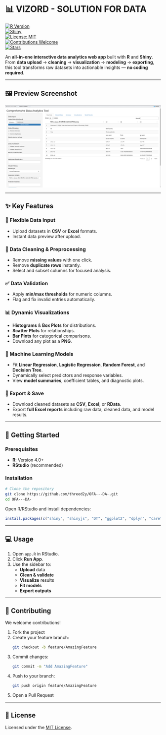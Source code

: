 # 📊 VIZORD - SOLUTION FOR DATA 

[![R Version](https://img.shields.io/badge/R-4.0%2B-blue)](https://www.r-project.org/)  
[![Shiny](https://img.shields.io/badge/Shiny-App-success)](https://shiny.posit.co/)  
[![License: MIT](https://img.shields.io/badge/License-MIT-yellow.svg)](LICENSE)  
[![Contributions Welcome](https://img.shields.io/badge/PRs-welcome-brightgreen.svg)](../../pulls)  
[![Stars](https://img.shields.io/github/stars/threed2y/OFA---DA-?style=social)](https://github.com/threed2y/OFA---DA-/stargazers)  

An **all-in-one interactive data analytics web app** built with **R** and **Shiny**.  
From **data upload** → **cleaning** → **visualization** → **modeling** → **exporting**,  
this tool transforms raw datasets into actionable insights — **no coding required**.  

---

## 🖼 **Preview Screenshot**  

![App Preview](Screenshot.png)  

---

## ✨ **Key Features**  

### 📂 Flexible Data Input  
- Upload datasets in **CSV** or **Excel** formats.  
- Instant data preview after upload.  

### 🧹 Data Cleaning & Preprocessing  
- Remove **missing values** with one click.  
- Remove **duplicate rows** instantly.  
- Select and subset columns for focused analysis.  

### ✅ Data Validation  
- Apply **min/max thresholds** for numeric columns.  
- Flag and fix invalid entries automatically.  

### 📊 Dynamic Visualizations  
- **Histograms** & **Box Plots** for distributions.  
- **Scatter Plots** for relationships.  
- **Bar Plots** for categorical comparisons.  
- Download any plot as a **PNG**.  

### 🤖 Machine Learning Models  
- Fit **Linear Regression**, **Logistic Regression**, **Random Forest**, and **Decision Tree**.  
- Dynamically select predictors and response variables.  
- View **model summaries**, coefficient tables, and diagnostic plots.  

### 💾 Export & Save  
- Download cleaned datasets as **CSV**, **Excel**, or **RData**.  
- Export **full Excel reports** including raw data, cleaned data, and model results.  

---

## 🚀 **Getting Started**  

### **Prerequisites**  
- **R**: Version 4.0+  
- **RStudio** (recommended)  

### **Installation**  

```bash
# Clone the repository
git clone https://github.com/threed2y/OFA---DA-.git
cd OFA---DA-
```

Open R/RStudio and install dependencies:  

```r
install.packages(c("shiny", "shinyjs", "DT", "ggplot2", "dplyr", "caret", "readr", "openxlsx"))
```

---

## 💻 **Usage**  

1. Open `app.R` in RStudio.  
2. Click **Run App**.  
3. Use the sidebar to:  
   - **Upload** data  
   - **Clean & validate**  
   - **Visualize** results  
   - **Fit models**  
   - **Export outputs**  

---

## 🤝 **Contributing**  

We welcome contributions!  

1. Fork the project  
2. Create your feature branch:  
   ```bash
   git checkout -b feature/AmazingFeature
   ```  
3. Commit changes:  
   ```bash
   git commit -m "Add AmazingFeature"
   ```  
4. Push to your branch:  
   ```bash
   git push origin feature/AmazingFeature
   ```  
5. Open a Pull Request  

---

## 📜 **License**  
Licensed under the [MIT License](LICENSE).  
